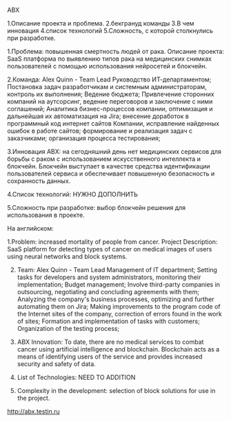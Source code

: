 ABX

1.Описание проекта и проблема.
2.бекгрануд команды
3.В чем инновация
4.список технологий 
5.Сложность, с которой столкнулись при разработке.

1.Проблема: повышенная смертность людей от рака. 
Описание проекта: SaaS платформа по выявлению типов рака на медицинских снимках пользователей с помощью использования нейросетей и блокчейн.

2.Команда: Alex Quinn - Team Lead
Руководство ИТ-департаментом;
Постановка задач разработчикам и системным администраторам, контроль их выполнения;
Ведение бюджета;
Привлечение сторонних компаний на аутсорсинг, ведение переговоров и заключение с ними соглашений;
Аналитика бизнес-процессов компании, оптимизация и дальнейшая их автоматизация на Jira;
внесение доработок в программный код интернет сайтов Компании, исправление найденных ошибок в работе сайтов; 
формирование и реализация задач с заказчиками;
организация процесса тестирования; 

3.Инновация ABX: на сегодняшний день нет медицинских сервисов для борьбы с раком с использованием искусственного интеллекта и блокчейн. Блокчейн выступает в качестве средства идентификации пользователей сервиса и обеспечивает повышенную безопасность и сохранность данных. 

4.Список технологий: НУЖНО ДОПОЛНИТЬ

5.Сложность при разработке: выбор блокчейн решения для использования в проекте.

На английском:


1.Problem: increased mortality of people from cancer.
Project Description: SaaS platform for detecting types of cancer on medical images of users using neural networks and block systems.

2. Team: Alex Quinn - Team Lead
Management of IT department;
Setting tasks for developers and system administrators, monitoring their implementation;
Budget management;
Involve third-party companies in outsourcing, negotiating and concluding agreements with them;
Analyzing the company's business processes, optimizing and further automating them on Jira;
Making improvements to the program code of the Internet sites of the company, correction of errors found in the work of sites;
Formation and implementation of tasks with customers;
Organization of the testing process;

3. ABX Innovation: To date, there are no medical services to combat cancer using artificial intelligence and blockchain. Blockchain acts as a means of identifying users of the service and provides increased security and safety of data.

4. List of Technologies: NEED TO ADDITION

5. Complexity in the development: selection of block solutions for use in the project.


 http://abx.testin.ru
